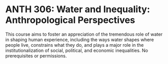 # ANTH 306: Water and Inequality: Anthropological Perspectives

This course aims to foster an appreciation of the tremendous role of water in shaping human experience, including the ways water shapes where people live, constrains what they do, and plays a major role in the institutionalization of social, political, and economic inequalities. No prerequisites or permissions.